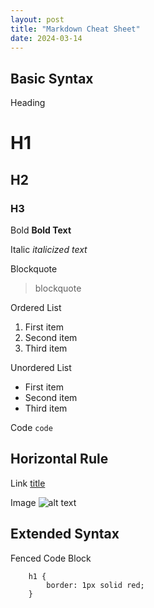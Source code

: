 ```yaml
---
layout: post
title: "Markdown Cheat Sheet"
date: 2024-03-14
---
```



## Basic Syntax

Heading
# H1  
## H2  
### H3

Bold
**Bold Text**

Italic
*italicized text*

Blockquote
> blockquote

Ordered List
1. First item
2. Second item
3. Third item

Unordered List
- First item
- Second item 
- Third item

Code
`code`

Horizontal Rule
---

Link
[title](https://www.example.com)

Image
![alt text](https://placehold.co/720x1080?text=Image)

## Extended Syntax

Fenced Code Block
```  
	h1 {
		border: 1px solid red;
	}
```